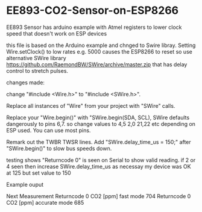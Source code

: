 # EE893-CO2-Sensor-on-ESP8266
EE893 Sensor has arduino example with Atmel registers to lower clock speed  that doesn't work on ESP devices


this file is based on the Arduino example and chnged to Swire libray. Setting Wire.setClock() to low rates e.g. 5000 causes the ESP8266 to reset so use alternative SWire library https://github.com/RaemondBW/SWire/archive/master.zip
that has delay control to stretch pulses.

changes made:

change "#include <Wire.h>" to "#include <SWire.h>".

Replace all instances of "Wire" from your project with "SWire" calls.

Replace your "Wire.begin()" with "SWire.begin(SDA, SCL), SWire defaults dangerously to pins 6,7. 
so change values to 4,5 2,0 21,22 etc depending on ESP used. You can use most pins.

Remark out the TWBR TWSR lines.
Add "SWire.delay_time_us = 150;" after "SWire.begin()" to slow bus speeds down. 

testing shows "Returncode 0" is seen on Serial to show valid reading. if 2 or 4 seen then increase SWire.delay_time_us as necessay
my device was OK at 125 but set value to 150

Example ouput

Next Measurement
Returncode 0
CO2 [ppm] fast mode 704
Returncode 0
CO2 [ppm] accurate mode 685
 

